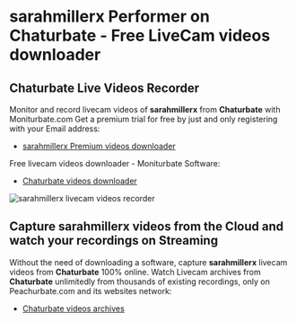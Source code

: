 # sarahmillerx Performer on Chaturbate - Free LiveCam videos downloader

## Chaturbate Live Videos Recorder

Monitor and record livecam videos of **sarahmillerx** from **Chaturbate** with Moniturbate.com
Get a premium trial for free by just and only registering with your Email address:
* [sarahmillerx Premium videos downloader](https://moniturbate.com/request-demo-licence-key.html)

Free livecam videos downloader - Moniturbate Software:
* [Chaturbate videos downloader](https://moniturbate.com/moniturbate-download-software.html)

![sarahmillerx livecam videos recorder](https://peachurnet.com/templates/moniturbate-software.png)


## Capture sarahmillerx videos from the Cloud and watch your recordings on Streaming

Without the need of downloading a software, capture **sarahmillerx** livecam videos from **Chaturbate** 100% online.
Watch Livecam archives from **Chaturbate** unlimitedly from thousands of existing recordings, only on Peachurbate.com and its websites network:
* [Chaturbate videos archives](https://peachurnet.com/)